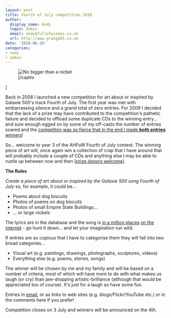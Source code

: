 ```yaml
---
layout: post
title: Fourth of July competition 2010
author:
  display_name: Andy
  login: admin
  email: andy@fullofwishes.co.uk
  url: http://www.grange85.co.uk
date: '2010-06-20'
categories:
- news
- admin
---
```

<p><figure class="caption alignright" caption="2010 winner 'No bigger than a nickel' by Ro"><img src="https://media.fullofwishes.co.uk/ahfow/uploads/2009/07/photo-300x225.jpg" alt="No bigger than a nickel" title="No bigger than a nickel" class="size-medium wp-image-1393" /><figcaption class="caption-text">[/captio</figcaption></figure>]
<p>Back in 2008 I launched a new competition for art about or inspired by Galaxie 500's track Fourth of July. The first year was met with embarrassing silence and a grand total of zero entries. For 2009 I decided that the lack of a prize may have contributed to the competition's pathetic failure and decided to offload some duplicate CDs to the winning entry... and sure enough egged on by some of my off-casts the number of entries soared and the <a href="/2009/07/04/fourth-of-july-competition-winners/">competiton was so fierce that in the end I made <strong>both entries</strong> winners</a>!</p>
<p>So... welcome to year 3 of the AHFoW Fourth of July contest. The winning piece of art will, once again win a collection of crap that I have around that will probably include a couple of CDs and anything else I may be able to rustle up between now and then [<a href="/2010/06/20/donations-of-competition-prizes-gratefully-received/">prize donors welcome</a>].</p>
<p><strong>The Rules</strong></p>
<p><em>Create a piece of art about or inspired by the Galaxie 500 song Fourth of July</em> so, for example, it could be...</p>
<ul>
<li>Poems about dog biscuits</li>
<li>Photos of poems on dog biscuits</li>
<li>Photos of small Empire State Buildings...</li>
<li>... or large nickels</li>
</ul>
<p>The lyrics are in the database and the song is <a href="http://hypem.com/#/track/856807/Galaxie+500+-+Fourth+Of+July">in a million places</a> <a href="http://www.dailymotion.com/video/x1bmcs_galaxie-500-4th-of-july_music">on the internet</a> - go hunt it down... and let your imagination run wild.</p>
<p>If entries are so copious that I have to categorise them they will fall into two broad categories...</p>
<ul>
<li>Visual art (e.g. paintings, drawings, photographs, sculptures, videos)</li>
<li>Everything else (e.g. poems, stories, songs)</li>
</ul>
<p>The winner will be chosen by me and my family and will be based on a number of criteria, most of which will have more to do with what makes us laugh (or cry) than jaw-dropping artistic-brilliance (although that would be appreciated too of course). It's just for a laugh so have some fun.</p>
<p>Entries in <a href="mailto:andy@grange85.co.uk">email</a>, or as links to web sites (e.g. blogs/Flickr/YouTube etc.) or in the comments here if you prefer!</p>
<p>Competition closes on 3 July and winners will be announced on the 4th.</p>
